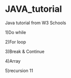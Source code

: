 # JAVA_tutorial
Java tutorial from W3 Schools

1)Do while

2)For loop

3)Break & Continue

4)Array

5)recursion
11
